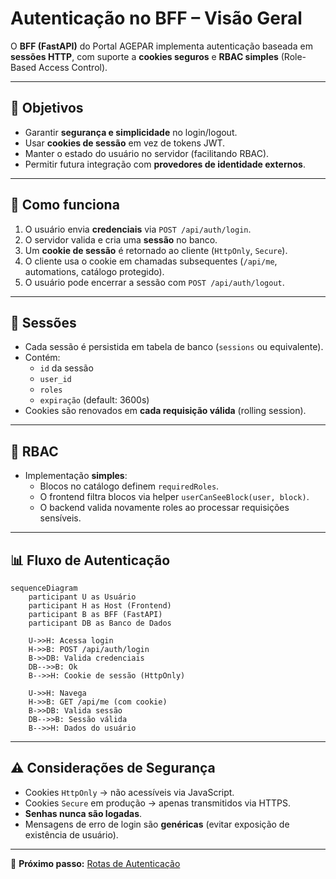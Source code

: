 # Autenticação no BFF – Visão Geral

O **BFF (FastAPI)** do Portal AGEPAR implementa autenticação baseada em **sessões HTTP**, com suporte a **cookies seguros** e **RBAC simples** (Role-Based Access Control).

---

## 🎯 Objetivos

- Garantir **segurança e simplicidade** no login/logout.  
- Usar **cookies de sessão** em vez de tokens JWT.  
- Manter o estado do usuário no servidor (facilitando RBAC).  
- Permitir futura integração com **provedores de identidade externos**.  

---

## 📌 Como funciona

1. O usuário envia **credenciais** via `POST /api/auth/login`.  
2. O servidor valida e cria uma **sessão** no banco.  
3. Um **cookie de sessão** é retornado ao cliente (`HttpOnly`, `Secure`).  
4. O cliente usa o cookie em chamadas subsequentes (`/api/me`, automations, catálogo protegido).  
5. O usuário pode encerrar a sessão com `POST /api/auth/logout`.  

---

## 🔑 Sessões

- Cada sessão é persistida em tabela de banco (`sessions` ou equivalente).  
- Contém:
  - `id` da sessão  
  - `user_id`  
  - `roles`  
  - `expiração` (default: 3600s)  
- Cookies são renovados em **cada requisição válida** (rolling session).  

---

## 🧩 RBAC

- Implementação **simples**:  
  - Blocos no catálogo definem `requiredRoles`.  
  - O frontend filtra blocos via helper `userCanSeeBlock(user, block)`.  
  - O backend valida novamente roles ao processar requisições sensíveis.  

---

## 📊 Fluxo de Autenticação

```mermaid
sequenceDiagram
    participant U as Usuário
    participant H as Host (Frontend)
    participant B as BFF (FastAPI)
    participant DB as Banco de Dados

    U->>H: Acessa login
    H->>B: POST /api/auth/login
    B->>DB: Valida credenciais
    DB-->>B: Ok
    B-->>H: Cookie de sessão (HttpOnly)

    U->>H: Navega
    H->>B: GET /api/me (com cookie)
    B->>DB: Valida sessão
    DB-->>B: Sessão válida
    B-->>H: Dados do usuário
````

---

## ⚠️ Considerações de Segurança

* Cookies `HttpOnly` → não acessíveis via JavaScript.
* Cookies `Secure` em produção → apenas transmitidos via HTTPS.
* **Senhas nunca são logadas**.
* Mensagens de erro de login são **genéricas** (evitar exposição de existência de usuário).

---

📖 **Próximo passo:** [Rotas de Autenticação](rotas.md)

